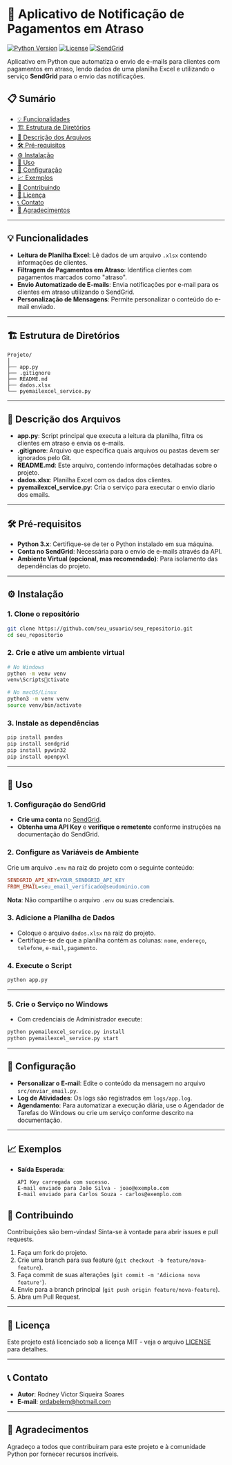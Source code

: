 
# 📨 Aplicativo de Notificação de Pagamentos em Atraso

[![Python Version](https://img.shields.io/badge/Python-3.x-blue.svg)](https://www.python.org/)
[![License](https://img.shields.io/badge/License-MIT-green.svg)](LICENSE)
[![SendGrid](https://img.shields.io/badge/Email-SendGrid-blue)](https://sendgrid.com/)

Aplicativo em Python que automatiza o envio de e-mails para clientes com pagamentos em atraso, lendo dados de uma planilha Excel e utilizando o serviço **SendGrid** para o envio das notificações.

## 📋 Sumário

- [💡 Funcionalidades](#-funcionalidades)
- [🏗️ Estrutura de Diretórios](#️-estrutura-de-diretórios)
- [📄 Descrição dos Arquivos](#-descrição-dos-arquivos)
- [🛠️ Pré-requisitos](#️-pré-requisitos)
- [⚙️ Instalação](#️-instalação)
- [🚀 Uso](#-uso)
- [🔧 Configuração](#-configuração)
- [📈 Exemplos](#-exemplos)
- [🤝 Contribuindo](#-contribuindo)
- [📄 Licença](#-licença)
- [📞 Contato](#-contato)
- [🌟 Agradecimentos](#-agradecimentos)

---

## 💡 Funcionalidades

- **Leitura de Planilha Excel**: Lê dados de um arquivo `.xlsx` contendo informações de clientes.
- **Filtragem de Pagamentos em Atraso**: Identifica clientes com pagamentos marcados como "atraso".
- **Envio Automatizado de E-mails**: Envia notificações por e-mail para os clientes em atraso utilizando o SendGrid.
- **Personalização de Mensagens**: Permite personalizar o conteúdo do e-mail enviado.

---

## 🏗️ Estrutura de Diretórios

```
Projeto/
│
├── app.py
├── .gitignore
├── README.md
├── dados.xlsx
└── pyemailexcel_service.py
```

---

## 📄 Descrição dos Arquivos

- **app.py**: Script principal que executa a leitura da planilha, filtra os clientes em atraso e envia os e-mails.
- **.gitignore**: Arquivo que especifica quais arquivos ou pastas devem ser ignorados pelo Git.
- **README.md**: Este arquivo, contendo informações detalhadas sobre o projeto.
- **dados.xlsx**: Planilha Excel com os dados dos clientes.
- **pyemailexcel_service.py**: Cria o serviço para executar o envio diario dos emails.

---

## 🛠️ Pré-requisitos

- **Python 3.x**: Certifique-se de ter o Python instalado em sua máquina.
- **Conta no SendGrid**: Necessária para o envio de e-mails através da API.
- **Ambiente Virtual (opcional, mas recomendado)**: Para isolamento das dependências do projeto.

---

## ⚙️ Instalação

### 1. Clone o repositório

```bash
git clone https://github.com/seu_usuario/seu_repositorio.git
cd seu_repositorio
```

### 2. Crie e ative um ambiente virtual

```bash
# No Windows
python -m venv venv
venv\Scriptsctivate

# No macOS/Linux
python3 -m venv venv
source venv/bin/activate
```

### 3. Instale as dependências

```bash
pip install pandas
pip install sendgrid
pip install pywin32
pip install openpyxl
```

---

## 🚀 Uso

### 1. Configuração do SendGrid

- **Crie uma conta** no [SendGrid](https://sendgrid.com/).
- **Obtenha uma API Key** e **verifique o remetente** conforme instruções na documentação do SendGrid.

### 2. Configure as Variáveis de Ambiente

Crie um arquivo `.env` na raiz do projeto com o seguinte conteúdo:

```ini
SENDGRID_API_KEY=YOUR_SENDGRID_API_KEY
FROM_EMAIL=seu_email_verificado@seudominio.com
```

**Nota**: Não compartilhe o arquivo `.env` ou suas credenciais.

### 3. Adicione a Planilha de Dados

- Coloque o arquivo `dados.xlsx` na raiz do projeto.
- Certifique-se de que a planilha contém as colunas: `nome`, `endereço`, `telefone`, `e-mail`, `pagamento`.

### 4. Execute o Script

```bash
python app.py
```

---

### 5. Crie o Serviço no Windows

- Com credenciais de Administrador execute:

```bash
python pyemailexcel_service.py install
python pyemailexcel_service.py start
```

---

## 🔧 Configuração

- **Personalizar o E-mail**: Edite o conteúdo da mensagem no arquivo `src/enviar_email.py`.
- **Log de Atividades**: Os logs são registrados em `logs/app.log`.
- **Agendamento**: Para automatizar a execução diária, use o Agendador de Tarefas do Windows ou crie um serviço conforme descrito na documentação.

---

## 📈 Exemplos

- **Saída Esperada**:

  ```
  API Key carregada com sucesso.
  E-mail enviado para João Silva - joao@exemplo.com
  E-mail enviado para Carlos Souza - carlos@exemplo.com
  ```


## 🤝 Contribuindo

Contribuições são bem-vindas! Sinta-se à vontade para abrir issues e pull requests.

1. Faça um fork do projeto.
2. Crie uma branch para sua feature (`git checkout -b feature/nova-feature`).
3. Faça commit de suas alterações (`git commit -m 'Adiciona nova feature'`).
4. Envie para a branch principal (`git push origin feature/nova-feature`).
5. Abra um Pull Request.

---

## 📄 Licença

Este projeto está licenciado sob a licença MIT - veja o arquivo [LICENSE](LICENSE) para detalhes.

---

## 📞 Contato

- **Autor**: Rodney Victor Siqueira Soares
- **E-mail**: ordabelem@hotmail.com

---

## 🌟 Agradecimentos

Agradeço a todos que contribuíram para este projeto e à comunidade Python por fornecer recursos incríveis.
